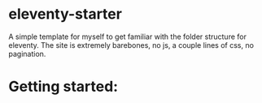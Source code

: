 # eleventy-starter
A simple template for myself to get familiar with the folder structure for eleventy. The site is extremely barebones, no js, a couple lines of css, no pagination.

# Getting started:

